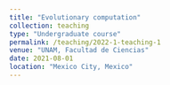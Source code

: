 ```yaml
---
title: "Evolutionary computation"
collection: teaching
type: "Undergraduate course"
permalink: /teaching/2022-1-teaching-1
venue: "UNAM, Facultad de Ciencias"
date: 2021-08-01
location: "Mexico City, Mexico"
---
```


